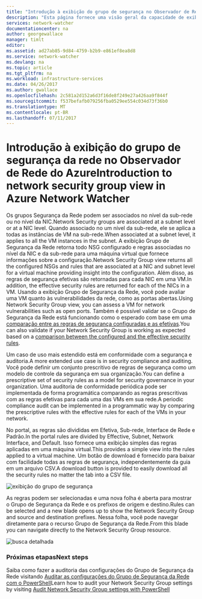 ```yaml
---
title: "Introdução à exibição do grupo de segurança no Observador de Rede do Azure | Microsoft Docs"
description: "Esta página fornece uma visão geral da capacidade de exibição da segurança do Observador de Rede"
services: network-watcher
documentationcenter: na
author: georgewallace
manager: timlt
editor: 
ms.assetid: ad27ab85-9d84-4759-b2b9-e861ef8ea8d8
ms.service: network-watcher
ms.devlang: na
ms.topic: article
ms.tgt_pltfrm: na
ms.workload: infrastructure-services
ms.date: 04/26/2017
ms.author: gwallace
ms.openlocfilehash: 2c581a2d152a6d3f16de8f249e27a426aa9f844f
ms.sourcegitcommit: f537befafb079256fba0529ee554c034d73f36b0
ms.translationtype: MT
ms.contentlocale: pt-BR
ms.lasthandoff: 07/11/2017
---
```

# <a name="introduction-to-network-security-group-view-in-azure-network-watcher"></a><span data-ttu-id="f4808-103">Introdução à exibição do grupo de segurança da rede no Observador de Rede do Azure</span><span class="sxs-lookup"><span data-stu-id="f4808-103">Introduction to network security group view in Azure Network Watcher</span></span>

<span data-ttu-id="f4808-104">Os grupos Segurança da Rede podem ser associados no nível da sub-rede ou no nível da NIC.</span><span class="sxs-lookup"><span data-stu-id="f4808-104">Network Security groups are associated at a subnet level or at a NIC level.</span></span> <span data-ttu-id="f4808-105">Quando associado no um nível da sub-rede, ele se aplica a todas as instâncias de VM na sub-rede.</span><span class="sxs-lookup"><span data-stu-id="f4808-105">When associated at a subnet level, it applies to all the VM instances in the subnet.</span></span> <span data-ttu-id="f4808-106">A exibição Grupo de Segurança da Rede retorna todo NSG configurado e regras associadas no nível da NIC e da sub-rede para uma máquina virtual que fornece informações sobre a configuração.</span><span class="sxs-lookup"><span data-stu-id="f4808-106">Network Security Group view returns all the configured NSGs and rules that are associated at a NIC and subnet level for a virtual machine providing insight into the configuration.</span></span> <span data-ttu-id="f4808-107">Além disso, as regras de segurança efetivas são retornadas para cada NIC em uma VM.</span><span class="sxs-lookup"><span data-stu-id="f4808-107">In addition, the effective security rules are returned for each of the NICs in a VM.</span></span> <span data-ttu-id="f4808-108">Usando a exibição Grupo de Segurança da Rede, você pode avaliar uma VM quanto às vulnerabilidades da rede, como as portas abertas.</span><span class="sxs-lookup"><span data-stu-id="f4808-108">Using Network Security Group view, you can assess a VM for network vulnerabilities such as open ports.</span></span> <span data-ttu-id="f4808-109">Também é possível validar se o Grupo de Segurança da Rede está funcionando como o esperado com base em uma [comparação entre as regras de segurança configuradas e as efetivas](network-watcher-nsg-auditing-powershell.md).</span><span class="sxs-lookup"><span data-stu-id="f4808-109">You can also validate if your Network Security Group is working as expected based on a [comparison between the configured and the effective security rules](network-watcher-nsg-auditing-powershell.md).</span></span>

<span data-ttu-id="f4808-110">Um caso de uso mais estendido está em conformidade com a segurança e auditoria.</span><span class="sxs-lookup"><span data-stu-id="f4808-110">A more extended use case is in security compliance and auditing.</span></span> <span data-ttu-id="f4808-111">Você pode definir um conjunto prescritivo de regras de segurança como um modelo de controle da segurança em sua organização.</span><span class="sxs-lookup"><span data-stu-id="f4808-111">You can define a prescriptive set of security rules as a model for security governance in your organization.</span></span> <span data-ttu-id="f4808-112">Uma auditoria de conformidade periódica pode ser implementada de forma programática comparando as regras prescritivas com as regras efetivas para cada uma das VMs em sua rede.</span><span class="sxs-lookup"><span data-stu-id="f4808-112">A periodic compliance audit can be implemented in a programmatic way by comparing the prescriptive rules with the effective rules for each of the VMs in your network.</span></span>

<span data-ttu-id="f4808-113">No portal, as regras são divididas em Efetiva, Sub-rede, Interface de Rede e Padrão.</span><span class="sxs-lookup"><span data-stu-id="f4808-113">In the portal rules are divided by Effective, Subnet, Network Interface, and Default.</span></span> <span data-ttu-id="f4808-114">Isso fornece uma exibição simples das regras aplicadas em uma máquina virtual.</span><span class="sxs-lookup"><span data-stu-id="f4808-114">This provides a simple view into the rules applied to a virtual machine.</span></span> <span data-ttu-id="f4808-115">Um botão de download é fornecido para baixar com facilidade todas as regras de segurança, independentemente da guia em um arquivo CSV.</span><span class="sxs-lookup"><span data-stu-id="f4808-115">A download button is provided to easily download all the security rules no matter the tab into a CSV file.</span></span>

![exibição do grupo de segurança][1]

<span data-ttu-id="f4808-117">As regras podem ser selecionadas e uma nova folha é aberta para mostrar o Grupo de Segurança da Rede e os prefixos de origem e destino.</span><span class="sxs-lookup"><span data-stu-id="f4808-117">Rules can be selected and a new blade opens up to show the Network Security Group and source and destination prefixes.</span></span> <span data-ttu-id="f4808-118">Nessa folha, você pode navegar diretamente para o recurso Grupo de Segurança da Rede.</span><span class="sxs-lookup"><span data-stu-id="f4808-118">From this blade you can navigate directly to the Network Security Group resource.</span></span>

![busca detalhada][2]

### <a name="next-steps"></a><span data-ttu-id="f4808-120">Próximas etapas</span><span class="sxs-lookup"><span data-stu-id="f4808-120">Next steps</span></span>

<span data-ttu-id="f4808-121">Saiba como fazer a auditoria das configurações do Grupo de Segurança da Rede visitando [Auditar as configurações do Grupo de Segurança da Rede com o PowerShell](network-watcher-nsg-auditing-powershell.md)</span><span class="sxs-lookup"><span data-stu-id="f4808-121">Learn how to audit your Network Security Group settings by visiting [Audit Network Security Group settings with PowerShell](network-watcher-nsg-auditing-powershell.md)</span></span>

[1]: ./media/network-watcher-security-group-view-overview/securitygroupview.png
[2]: ./media/network-watcher-security-group-view-overview/figure1.png









